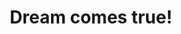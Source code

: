 ---
layout: archive_film
permalink: ua/archive/2021/extra-short/dream-comes-true

title: Dream comes true!
director: Еліна Пупіна
country: Ukraine
description: "Документальний анімаційний фільм про те, як збулась мрія режисера - потрапити на фестиваль \"Лінолеум\" як учасник."
category: extra-short
image_folder: images/films/archive/2021/extra-short/dream-comes-true
is_winner: false
submission_year: 2021
lang: ua
---